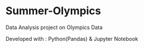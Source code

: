 # Summer-Olympics
Data Analysis project on Olympics Data 

Developed with : Python(Pandas) & Jupyter Notebook
